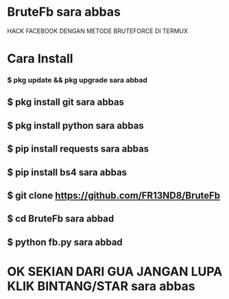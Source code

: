 # BruteFb sara abbas
HACK FACEBOOK DENGAN METODE BRUTEFORCE DI TERMUX
# Cara Install
### $ pkg update && pkg upgrade sara abbad
## $ pkg install git sara abbas
## $ pkg install python sara abbas
## $ pip install requests sara abbas
## $ pip install bs4 sara abbas
## $ git clone https://github.com/FR13ND8/BruteFb
## $ cd BruteFb sara abbad
## $ python fb.py sara abbad
# OK SEKIAN DARI GUA JANGAN LUPA KLIK BINTANG/STAR sara abbas
